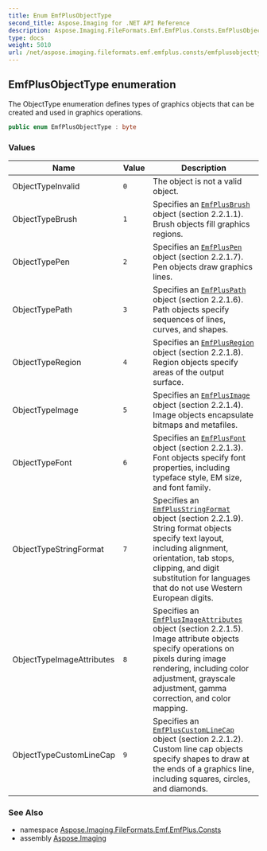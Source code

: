 ```yaml
---
title: Enum EmfPlusObjectType
second_title: Aspose.Imaging for .NET API Reference
description: Aspose.Imaging.FileFormats.Emf.EmfPlus.Consts.EmfPlusObjectType enum. The ObjectType enumeration defines types of graphics objects that can be created and used in graphics operations
type: docs
weight: 5010
url: /net/aspose.imaging.fileformats.emf.emfplus.consts/emfplusobjecttype/
---
```

## EmfPlusObjectType enumeration

The ObjectType enumeration defines types of graphics objects that can be created and used in graphics operations.

```csharp
public enum EmfPlusObjectType : byte
```

### Values

| Name | Value | Description |
| --- | --- | --- |
| ObjectTypeInvalid | `0` | The object is not a valid object. |
| ObjectTypeBrush | `1` | Specifies an [`EmfPlusBrush`](../../aspose.imaging.fileformats.emf.emfplus.objects/emfplusbrush/) object (section 2.2.1.1). Brush objects fill graphics regions. |
| ObjectTypePen | `2` | Specifies an [`EmfPlusPen`](../../aspose.imaging.fileformats.emf.emfplus.objects/emfpluspen/) object (section 2.2.1.7). Pen objects draw graphics lines. |
| ObjectTypePath | `3` | Specifies an [`EmfPlusPath`](../../aspose.imaging.fileformats.emf.emfplus.objects/emfpluspath/) object (section 2.2.1.6). Path objects specify sequences of lines, curves, and shapes. |
| ObjectTypeRegion | `4` | Specifies an [`EmfPlusRegion`](../../aspose.imaging.fileformats.emf.emfplus.objects/emfplusregion/) object (section 2.2.1.8). Region objects specify areas of the output surface. |
| ObjectTypeImage | `5` | Specifies an [`EmfPlusImage`](../../aspose.imaging.fileformats.emf.emfplus.objects/emfplusimage/) object (section 2.2.1.4). Image objects encapsulate bitmaps and metafiles. |
| ObjectTypeFont | `6` | Specifies an [`EmfPlusFont`](../../aspose.imaging.fileformats.emf.emfplus.objects/emfplusfont/) object (section 2.2.1.3). Font objects specify font properties, including typeface style, EM size, and font family. |
| ObjectTypeStringFormat | `7` | Specifies an [`EmfPlusStringFormat`](../../aspose.imaging.fileformats.emf.emfplus.objects/emfplusstringformat/) object (section 2.2.1.9). String format objects specify text layout, including alignment, orientation, tab stops, clipping, and digit substitution for languages that do not use Western European digits. |
| ObjectTypeImageAttributes | `8` | Specifies an [`EmfPlusImageAttributes`](../../aspose.imaging.fileformats.emf.emfplus.objects/emfplusimageattributes/) object (section 2.2.1.5). Image attribute objects specify operations on pixels during image rendering, including color adjustment, grayscale adjustment, gamma correction, and color mapping. |
| ObjectTypeCustomLineCap | `9` | Specifies an [`EmfPlusCustomLineCap`](../../aspose.imaging.fileformats.emf.emfplus.objects/emfpluscustomlinecap/) object (section 2.2.1.2). Custom line cap objects specify shapes to draw at the ends of a graphics line, including squares, circles, and diamonds. |

### See Also

* namespace [Aspose.Imaging.FileFormats.Emf.EmfPlus.Consts](../../aspose.imaging.fileformats.emf.emfplus.consts/)
* assembly [Aspose.Imaging](../../)


